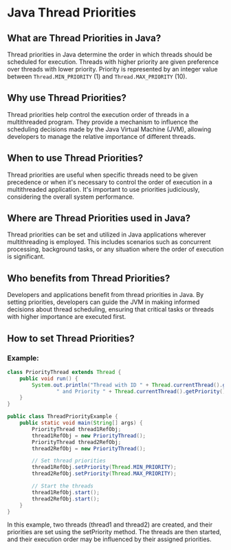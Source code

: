 # Java Thread Priorities

## What are Thread Priorities in Java?

Thread priorities in Java determine the order in which threads should be scheduled for execution. Threads with higher priority are given preference over threads with lower priority. Priority is represented by an integer value between `Thread.MIN_PRIORITY` (1) and `Thread.MAX_PRIORITY` (10).

## Why use Thread Priorities?

Thread priorities help control the execution order of threads in a multithreaded program. They provide a mechanism to influence the scheduling decisions made by the Java Virtual Machine (JVM), allowing developers to manage the relative importance of different threads.

## When to use Thread Priorities?

Thread priorities are useful when specific threads need to be given precedence or when it's necessary to control the order of execution in a multithreaded application. It's important to use priorities judiciously, considering the overall system performance.

## Where are Thread Priorities used in Java?

Thread priorities can be set and utilized in Java applications wherever multithreading is employed. This includes scenarios such as concurrent processing, background tasks, or any situation where the order of execution is significant.

## Who benefits from Thread Priorities?

Developers and applications benefit from thread priorities in Java. By setting priorities, developers can guide the JVM in making informed decisions about thread scheduling, ensuring that critical tasks or threads with higher importance are executed first.

## How to set Thread Priorities?

### Example:

```java
class PriorityThread extends Thread {
    public void run() {
        System.out.println("Thread with ID " + Thread.currentThread().getId() +
                " and Priority " + Thread.currentThread().getPriority() + " is running");
    }
}

public class ThreadPriorityExample {
    public static void main(String[] args) {
        PriorityThread thread1RefObj;
        thread1RefObj = new PriorityThread();
        PriorityThread thread2RefObj;
        thread2RefObj = new PriorityThread();

        // Set thread priorities
        thread1RefObj.setPriority(Thread.MIN_PRIORITY);
        thread2RefObj.setPriority(Thread.MAX_PRIORITY);

        // Start the threads
        thread1RefObj.start();
        thread2RefObj.start();
    }
}
```
In this example, two threads (thread1 and thread2) are created, and their priorities are set using the setPriority method. The threads are then started, and their execution order may be influenced by their assigned priorities.
